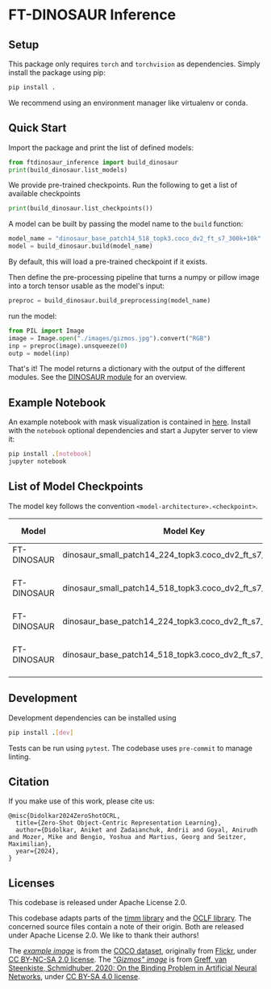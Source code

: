 # FT-DINOSAUR Inference

## Setup

This package only requires `torch` and `torchvision` as dependencies.
Simply install the package using pip:

```bash
pip install .
```

We recommend using an environment manager like virtualenv or conda.

## Quick Start

Import the package and print the list of defined models:

```Python
from ftdinosaur_inference import build_dinosaur
print(build_dinosaur.list_models)
```

We provide pre-trained checkpoints. Run the following to get a list of available checkpoints

```Python
print(build_dinosaur.list_checkpoints())
```

A model can be built by passing the model name to the `build` function:

```Python
model_name = "dinosaur_base_patch14_518_topk3.coco_dv2_ft_s7_300k+10k"
model = build_dinosaur.build(model_name)
```

By default, this will load a pre-trained checkpoint if it exists.

Then define the pre-processing pipeline that turns a numpy or pillow image into a torch tensor usable as the model's input:

```Python
preproc = build_dinosaur.build_preprocessing(model_name)
```

run the model:

```Python
from PIL import Image
image = Image.open("./images/gizmos.jpg").convert("RGB")
inp = preproc(image).unsqueeze(0)
outp = model(inp)
```

That's it! The model returns a dictionary with the output of the different modules.
See the [DINOSAUR module](ftdinosaur_inference/modules/dinosaur.py) for an overview.

## Example Notebook

An example notebook with mask visualization is contained in [here](notebooks/example.ipynb).
Install with the `notebook` optional dependencies and start a Jupyter server to view it:

```bash
pip install .[notebook]
jupyter notebook
```

## List of Model Checkpoints

The model key follows the convention `<model-architecture>.<checkpoint>`.

| Model   | Model Key | ViT | Input Size | Description |
| ------- | ------ | ------ | ------ | ------ |
| FT-DINOSAUR | dinosaur_small_patch14_224_topk3.coco_dv2_ft_s7_300k | small14 | 224x224 | Top-k decoding
| FT-DINOSAUR | dinosaur_small_patch14_518_topk3.coco_dv2_ft_s7_300k+10k | small14 | 518x518 |  Top-k decoding, hi-res finetuned
| FT-DINOSAUR | dinosaur_base_patch14_224_topk3.coco_dv2_ft_s7_300k | base14 | 224x224 | Top-k decoding.
| FT-DINOSAUR | dinosaur_base_patch14_518_topk3.coco_dv2_ft_s7_300k+10k | base14 | 518x518 | Top-k decoding, hi-res finetuned


## Development

Development dependencies can be installed using

```bash
pip install .[dev]
```

Tests can be run using `pytest`. The codebase uses `pre-commit` to manage linting.

## Citation

If you make use of this work, please cite us:

```
@misc{Didolkar2024ZeroShotOCRL,
  title={Zero-Shot Object-Centric Representation Learning},
  author={Didolkar, Aniket and Zadaianchuk, Andrii and Goyal, Anirudh and Mozer, Mike and Bengio, Yoshua and Martius, Georg and Seitzer, Maximilian},
  year={2024},
}
```

## Licenses

This codebase is released under Apache License 2.0.

This codebase adapts parts of the [timm library](https://github.com/huggingface/pytorch-image-models) and the [OCLF library](https://github.com/amazon-science/object-centric-learning-framework).
The concerned source files contain a note of their origin.
Both are released under Apache License 2.0.
We like to thank their authors!

The [*example image*](notebooks/images/example.jpg) is from the [COCO dataset](https://cocodataset.org/#explore?id=442321), originally from [Flickr](http://farm8.staticflickr.com/7003/6649994945_c5e92895f7_z.jpg), under [CC BY-NC-SA 2.0 license](https://creativecommons.org/licenses/by-nc-sa/2.0/).
The [*"Gizmos" image*](notebooks/images/gizmos.jpg) is from [Greff, van Steenkiste, Schmidhuber, 2020: On the Binding Problem in Artificial Neural Networks](https://arxiv.org/abs/2012.05208), under [CC BY-SA 4.0 license](https://creativecommons.org/licenses/by-sa/4.0/).
